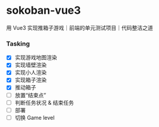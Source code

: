 # sokoban-vue3

用 Vue3 实现推箱子游戏｜前端的单元测试项目｜代码整洁之道


### Tasking

- [x] 实现游戏地图渲染
- [x] 实现墙壁渲染
- [x] 实现小人渲染 
- [x] 实现箱子渲染
- [x] 推动箱子
- [ ] 放置“结束点” 
- [ ] 判断任务状况 & 结束任务
- [ ] 部署
- [ ] 切换 Game level
